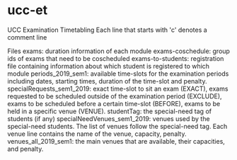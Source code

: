 # ucc-et
UCC Examination Timetabling
Each line that starts with 'c' denotes a comment line 

Files
exams: duration information of each module
exams-coschedule: group ids of exams that need to be coscheduled
exams-to-students: registration file containing information about which student is registered to which module
periods_2019_sem1: available time-slots for the examination periods including dates, starting times, duration of the time-slot and penalty.
specialRequests_sem1_2019: exact time-slot to sit an exam (EXACT), exams requested to be scheduled outside of the examination period (EXCLUDE), exams to be scheduled before a certain time-slot (BEFORE), exams to be held in a specific venue (VENUE).
studentTag: the special-need tag of students (if any)
specialNeedVenues_sem1_2019: venues used by the special-need students. The list of venues follow the special-need tag. Each venue line contains the name of the venue, capacity, penalty.
venues_all_2019_sem1: the main venues that are available, their capacities, and penalty.
